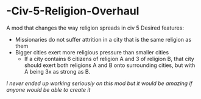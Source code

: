 # -Civ-5-Religion-Overhaul
A mod that changes the way religion spreads in civ 5
Desired features:
  - Missionaries do not suffer attrition in a city that is the same religion as them
  - Bigger cities exert more religious pressure than smaller cities
    - If a city contains 6 citizens of religion A and 3 of religion B, that city 
      should exert both religions A and B onto surrounding cities, but with A being 3x as strong as B.

*I never ended up working seriously on this mod but it would be amazing if anyone would be able to create it*
